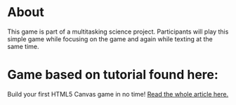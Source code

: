 # About
This game is part of a multitasking science project. Participants will play this simple game while focusing on the game and again while texting at the same time. 

# Game based on tutorial found here:
Build your first HTML5 Canvas game in no time! [Read the whole article here.](http://www.lostdecadegames.com/how-to-make-a-simple-html5-canvas-game/)